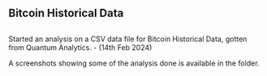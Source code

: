 ##  Bitcoin Historical Data ##

##
Started an analysis on a CSV data file for Bitcoin Historical Data, gotten from Quantum Analytics. - (14th Feb 2024)

A screenshots showing some of the analysis done is available in the folder.
